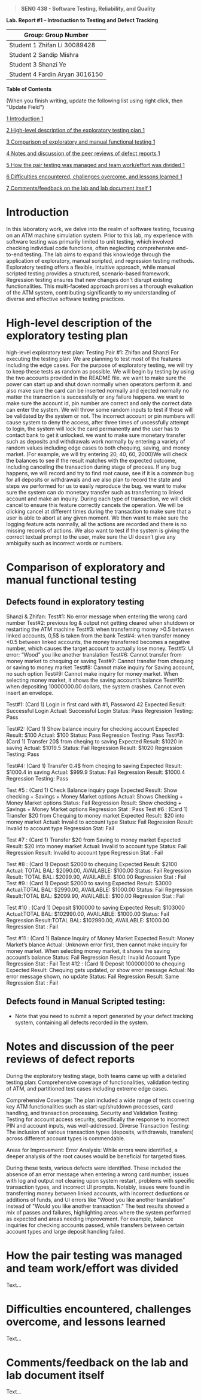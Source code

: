 >   **SENG 438 - Software Testing, Reliability, and Quality**

**Lab. Report \#1 – Introduction to Testing and Defect Tracking**

| Group: Group Number      |
|-----------------|
| Student 1 Zhifan Li 30089428        |   
| Student 2 Sandip Mishra              |   
| Student 3 Shanzi Ye               |   
| Student 4 Fardin Aryan 3016150                |   


**Table of Contents**

(When you finish writing, update the following list using right click, then
“Update Field”)

[1 Introduction	1](#_Toc439194677)

[2 High-level description of the exploratory testing plan	1](#_Toc439194678)

[3 Comparison of exploratory and manual functional testing	1](#_Toc439194679)

[4 Notes and discussion of the peer reviews of defect reports	1](#_Toc439194680)

[5 How the pair testing was managed and team work/effort was
divided	1](#_Toc439194681)

[6 Difficulties encountered, challenges overcome, and lessons
learned	1](#_Toc439194682)

[7 Comments/feedback on the lab and lab document itself	1](#_Toc439194683)

# Introduction

In this laboratory work, we delve into the realm of software testing, focusing on an ATM machine simulation system. Prior to this lab, my experience with software testing was primarily limited to unit testing, which involved checking individual code functions, often neglecting comprehensive end-to-end testing. The lab aims to expand this knowledge through the application of exploratory, manual scripted, and regression testing methods. Exploratory testing offers a flexible, intuitive approach, while manual scripted testing provides a structured, scenario-based framework. Regression testing ensures that new changes don't disrupt existing functionalities. This multi-faceted approach promises a thorough evaluation of the ATM system, contributing significantly to my understanding of diverse and effective software testing practices.

# High-level description of the exploratory testing plan

high-level exploratory test plan:
Testing Pair #1: Zhifan and Shanzi
For executing the testing plan:
We are planning to test most of the features including the edge cases. For the purpose of exploratory testing, we will try to keep these tests as random as possible. 
We will begin by testing by using the two accounts provided in the README file.
we want to make sure the power can start up and shut down normally when operators perform it. and also make sure the card can be inserted normally and ejected normally no matter the transcrtion is successfully or any failure happens.
we want to make sure the account id, pin number are correct and only the correct data can enter the system. We will throw some random inputs to test if these will be validated by the system or not. The incorrect account or pin numbers will cause system to deny the access, after three times of uncessfully attempt to login, the system will lock the card permanently and the user has to contact bank to get it unlocked.
we want to make sure monetary transfer such as deposits and withdrawals work normally by entering a variety of random values including edge cases to both chequing, saving, and money market. (For example, we will try entering 20, 40, 60, 2000)We will check the balances to see if the result matches with the expected outcome, including canceling the transaction during stage of process. If any bug happens, we will record and try to find root cause, see if it is a common bug for all deposits or withdrawals and we also plan to record the state and steps we performed for us to easily reproduce the bug. 
we want to make sure the system can do monetary transfer such as transferring to linked account and make an inquiry. 
During each type of transaction, we will click cancel to ensure this feature correctly cancels the operation. We will be clicking cancel at different times during the transaction to make sure that a user is able to abort at any given moment.
We then want to make sure the logging feature acts normally, all the actions are recorded and there is no missing records of actions. 
We also want to test if the system is giving the correct textual prompt to the user, make sure the UI doesn’t give any ambiguity such as incorrect words or numbers. 


# Comparison of exploratory and manual functional testing

## Defects found in exploratory testing

Shanzi & Zhifan:
Test#1: No error message when entering the wrong card number
Test#2: previous log & output not getting cleared when shutdown or restarting the ATM machine
Test#3: when transferring money >0.5 between linked accounts, 0,5$ is taken from the bank
Test#4: when transfer money <0.5 between linked accounts, the money transferred becomes a negative number, which causes the target account to actually lose money.
Test#5: UI error: “Wood” you like another translation
Test#6: Cannot transfer from money market to chequing or saving
Test#7: Cannot transfer from chequing or saving to money market
Test#8: Cannot make inquiry for Saving account, no such option
Test#9: Cannot make inquiry for money market. When selecting money market, it shows the saving account’s balance
Test#10: when depositing 10000000.00 dollars, the system crashes. Cannot even insert an envelope.

Test#1: (Card 1)
Login in first card with #1, Password 42
Expected Result: Successful Login
Actual: Successful Login
Status: Pass
Regression Testing: Pass

Test#2: (Card 1)
Show balance inquiry for checking account
Expected Result: $100
Actual: $100
Status: Pass
Regression Testing: Pass
Test#3: (Card 1)
Transfer 20$ from cheqing to saving
Expected Result: $1020 in saving
Actual: $1019.5
Status: Fail
Regression Result: $1020
Regression Testing: Pass

Test#4: (Card 1)
Transfer 0.4$ from cheqing to saving
Expected Result: $1000.4 in saving
Actual: $999.9
Status: Fail
Regression Result: $1000.4
Regression Testing: Pass

Test #5 : (Card 1)
Check Balance inquiry page
Expected Result: Show checking + Savings + Money Market options
Actual: Shows Checking + Money Market options
Status: Fail
Regression Result: Show checking + Savings + Money Market options
Regression Stat   : Pass
Test #6 : (Card 1)
Transfer $20 from Chequing to money market
Expected Result: $20 into money market
Actual: Invalid to account type
Status: Fail
Regression Result:  Invalid to account type
Regression Stat: Fail

Test #7 : (Card 1)
Transfer $20 from Saving to money market
Expected Result: $20 into money market
Actual: Invalid to account type
Status: Fail
Regression Result:  Invalid to account type
Regression Stat   : Fail

Test #8 : (Card 1)
Deposit $2000 to chequing
Expected Result: $2100
Actual: TOTAL BAL: $2090.00, AVAILABLE: $100.00
Status: Fail
Regression Result: TOTAL BAL: $2099.90, AVAILABLE: $100.00
Regression Stat   : Fail
Test #9 : (Card 1)
Deposit $2000 to saving
Expected Result: $3000
Actual:TOTAL BAL: $2990.00, AVAILABLE: $1000.00
Status: Fail
Regression Result:TOTAL BAL: $2099.90, AVAILABLE: $100.00
Regression Stat   : Fail

Test #10 : (Card 1)
Deposit $100000 to saving
Expected Result: $103000
Actual:TOTAL BAL: $102990.00, AVAILABLE: $1000.00
Status: Fail
Regression Result:TOTAL BAL: $102990.00, AVAILABLE: $1000.00
Regression Stat   : Fail

Test #11 : (Card 1)
Balance Inquiry of Money Market
Expected Result: Money Market’s blance
Actual: Unknown error first, then cannot make inquiry for money market. When selecting money market, it shows the saving account’s balance
Status: Fail
Regression Result: Invalid Account Type
Regression Stat   : Fail
Test #12 : (Card 1)
Deposit 100000000 to chequing
Expected Result: Chequing gets updated, or show error message
Actual: No error message shown, no update
Status: Fail
Regression Result: Same
Regression Stat   : Fail

## Defects found in Manual Scripted testing:

-   Note that you need to submit a report generated by your defect tracking
    system, containing all defects recorded in the system.

# Notes and discussion of the peer reviews of defect reports

During the exploratory testing stage, both teams came up with a detailed testing plan: Comprehensive coverage of functionalities, validation testing of ATM, and partitioned test cases including extreme edge cases. 

Comprehensive Coverage: The plan included a wide range of tests covering key ATM functionalities such as start-up/shutdown processes, card handling, and transaction processing.
Security and Validation Testing: Testing for account access security, specifically the response to incorrect PIN and account inputs, was well-addressed.
Diverse Transaction Testing: The inclusion of various transaction types (deposits, withdrawals, transfers) across different account types is commendable.

Areas for Improvement:
Error Analysis: While errors were identified, a deeper analysis of the root causes would be beneficial for targeted fixes.

During these tests, various defects were identified. These included the absence of an error message when entering a wrong card number, issues with log and output not clearing upon system restart, problems with specific transaction types, and incorrect UI prompts. Notably, issues were found in transferring money between linked accounts, with incorrect deductions or additions of funds, and UI errors like "Wood you like another translation" instead of "Would you like another transaction." 
The test results showed a mix of passes and failures, highlighting areas where the system performed as expected and areas needing improvement. For example, balance inquiries for checking accounts passed, while transfers between certain account types and large deposit handling failed.


# How the pair testing was managed and team work/effort was divided 

Text…

# Difficulties encountered, challenges overcome, and lessons learned

Text…

# Comments/feedback on the lab and lab document itself

Text…
